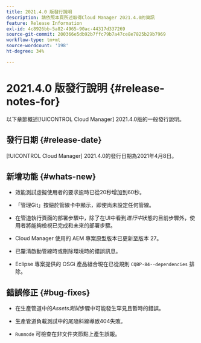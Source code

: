 ```yaml
---
title: 2021.4.0 版發行說明
description: 請依照本頁所述取得Cloud Manager 2021.4.0的資訊
feature: Release Information
exl-id: 4c8926bb-5a82-4965-90ac-44317d337269
source-git-commit: 200366e5db92b7ffc79b7a47ce8e7825b29b7969
workflow-type: tm+mt
source-wordcount: '198'
ht-degree: 34%

---
```


# 2021.4.0 版發行說明 {#release-notes-for}

以下章節概述[!UICONTROL Cloud Manager] 2021.4.0版的一般發行說明。

## 發行日期 {#release-date}

[!UICONTROL Cloud Manager] 2021.4.0的發行日期為2021年4月8日。

## 新增功能 {#whats-new}

* 效能測試虛擬使用者的要求逾時已從20秒增加到60秒。

* 「管理Git」按鈕於管線卡中顯示，即使尚未設定任何管線。

* 在管道執行頁面的部署步驟中，除了在UI中看到&#x200B;*進行中*&#x200B;狀態的目前步驟外，使用者將能夠檢視已完成和未來的部署步驟。

* Cloud Manager 使用的 AEM 專案原型版本已更新至版本 27。

* 已釐清啟動管線時或刪除環境時的錯誤訊息。

* Eclipse 專案提供的 OSGi 產品組合現在已從規則 `CQBP-84--dependencies` 排除。

## 錯誤修正 {#bug-fixes}

* 在生產管道中的&#x200B;*Assets測試*&#x200B;步驟中可能發生罕見且暫時的錯誤。

* 生產管道負載測試中的尾隨斜線導致404失敗。

* `Runmode` 可檢查在非文件夾節點上產生誤報。
